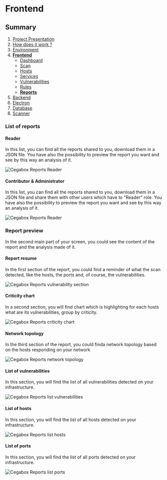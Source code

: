 # Frontend

## Summary

1. [Project Presentation](project.html)
2. [How does it work ?](working.html)
3. [Environment](env.html)
4. [**Frontend**](front.html)
   * [Dashboard](front.html)
   * [Scan](scan.html)
   * [Hosts](hosts.html)
   * [Services](services.html)
   * [Vulnerabilities](vulnerabilities.html)
   * [Rules](rules.html)
   * [**Reports**](reports.html)
5. [Backend](back.html)
6. [Electron](electron.html)
7. [Database](database.html)
8. [Scanner](scanner.html)

### List of reports

#### Reader

In this list, you can find all the reports shared to you, download them in a JSON file. You have also the possibility to preview the report you want and see by this way an analysis of it.

![Cegabox Reports Reader](https://cebago.github.io/Cegabox/img/cegabox-reports-reader.png)

#### Contributor & Administrator

In this list, you can find all the reports shared to you, download them in a JSON file and share them with other users which have to "Reader" role. You have also the possibility to preview the report you want and see by this way an analysis of it.

![Cegabox Reports Reader](https://cebago.github.io/Cegabox/img/cegabox-reports-notReader.png)

### Report preview

In the second main part of your screen, you could see the content of the report and the analysis made of it.

#### Report resume

In the first section of the report, you could find a reminder of what the scan detected, like the hosts, the ports and, of course, the vulnerabilities.

![Cegabox Reports vulnerability section](https://cebago.github.io/Cegabox/img/cegabox-reports-sectionVuln.png)

#### Criticity chart

In a second section, you will find chart which is highlighting for each hosts what are its vulnerabilities, group by criticity.

![Cegabox Reports criticity chart](https://cebago.github.io/Cegabox/img/cegabox-reports-graphCriticity.png)

#### Network topology

In the third section of the report, you could finda network topology based on the hosts responding on your network

![Cegabox Reports network topology](https://cebago.github.io/Cegabox/img/cegabox-reports-networkTopology.png)

#### List of vulnerabilities

In this section, you will find the list of all vulnerabilities detected on your infrastructure.

![Cegabox Reports list vulnerabilities](https://cebago.github.io/Cegabox/img/cegabox-reports-listVulns.png)

#### List of hosts

In this section, you will find the list of all hosts detected on your infrastructure.

![Cegabox Reports list hosts](https://cebago.github.io/Cegabox/img/cegabox-reports-listHosts.png)

#### List of ports

In this section, you will find the list of all ports detected on your infrastructure.

![Cegabox Reports list ports](https://cebago.github.io/Cegabox/img/cegabox-reports-listPorts.png)
